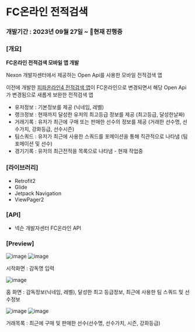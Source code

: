 # FC온라인 전적검색
### 개발기간 : 2023년 09월 27일 ~ 현재 진행중

### [개요]

**FC온라인 전적검색 모바일 앱 개발**

Nexon 개발자센터에서 제공하는 Open Api를 사용한 모바일 전적검색 앱

이전에 개발한 [피파온라인4 전적검색 앱](https://github.com/KHJ-11/FIFA_Search/)이
FC온라인으로 변경되면서 해당 Open Api가 변경됨으로 새롭게 보완한 전적검색 앱
 
* 유저정보 : 기본정보를 제공 (닉네임, 레벨)
* 랭크정보 : 현재까지 달성한 유저의 최고등급 정보를 제공 (최고등급, 달성한날짜)
* 거래기록 : 유저가 최근에 구매 또는 판매한 선수의 정보를 제공 (거래한 선수명, 선수가치, 강화등급, 선수시즌)
* 팀스쿼드 : 유저가 최근에 사용한 스쿼드를 포메이션을 통해 직관적으로 나타냄 (팀 포메이션 및 선수)
* 경기기록 : 유저의 최근전적을 목록으로 나타냄 - 현재 작업중

### [라이브러리]
* Retrofit2
* Glide
* Jetpack Navigation
* ViewPager2

### [API]
* 넥슨 개발자센터 FC온라인 API

### [Preview]
![image](https://github.com/KHJ-11/FC_Online/assets/72050086/cc015bfc-54a1-4484-a917-a486ba6004d4)
![image](https://github.com/KHJ-11/FC_Online/assets/72050086/5a4be556-f7c6-4645-a378-f986ea7a6876)

시작화면 : 감독명 입력

![image](https://github.com/KHJ-11/FC_Online/assets/72050086/e95274f0-0161-4d0f-aa69-4d1e328cdff0)

홈 화면 : 감독정보(닉네임, 레벨), 달성한 최고 등급정보, 최근에 사용한 팀 스쿼드 및 선수정보

![image](https://github.com/KHJ-11/FC_Online/assets/72050086/ae3ff476-ed09-4b09-8ab7-1ea736dd08b7)
![image](https://github.com/KHJ-11/FC_Online/assets/72050086/2dcf9f21-0051-439c-bae8-7769c756a19a)

거래목록 : 최근에 구매 및 판매한 선수(선수명, 선수가치, 시즌, 강화등급)

